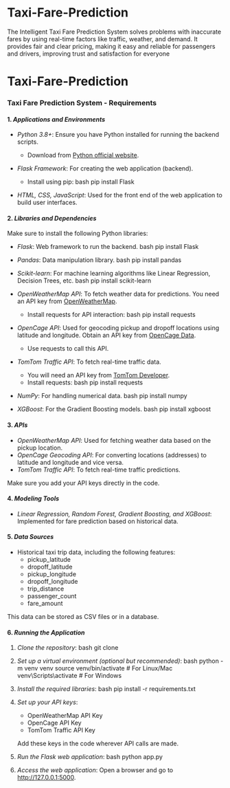# Taxi-Fare-Prediction
The Intelligent Taxi Fare Prediction System solves problems with inaccurate fares by using real-time factors like traffic, weather, and demand. It provides fair and clear pricing, making it easy and reliable for passengers and drivers, improving trust and satisfaction for everyone

# Taxi-Fare-Prediction

### Taxi Fare Prediction System - Requirements

#### 1. *Applications and Environments*

- *Python 3.8+*: Ensure you have Python installed for running the backend scripts.
  - Download from [Python official website](https://www.python.org/downloads/).

- *Flask Framework*: For creating the web application (backend).
  - Install using pip:
    bash
    pip install Flask
    

- *HTML, CSS, JavaScript*: Used for the front end of the web application to build user interfaces.

#### 2. *Libraries and Dependencies*

Make sure to install the following Python libraries:

- *Flask*: Web framework to run the backend.
  bash
  pip install Flask
  

- *Pandas*: Data manipulation library.
  bash
  pip install pandas
  

- *Scikit-learn*: For machine learning algorithms like Linear Regression, Decision Trees, etc.
  bash
  pip install scikit-learn
  

- *OpenWeatherMap API*: To fetch weather data for predictions. You need an API key from [OpenWeatherMap](https://openweathermap.org/api).
  - Install requests for API interaction:
    bash
    pip install requests
    

- *OpenCage API*: Used for geocoding pickup and dropoff locations using latitude and longitude. Obtain an API key from [OpenCage Data](https://opencagedata.com/).
  - Use requests to call this API.

- *TomTom Traffic API*: To fetch real-time traffic data.
  - You will need an API key from [TomTom Developer](https://developer.tomtom.com/).
  - Install requests:
    bash
    pip install requests
    

- *NumPy*: For handling numerical data.
  bash
  pip install numpy
  

- *XGBoost*: For the Gradient Boosting models.
  bash
  pip install xgboost
  

#### 3. *APIs*

- *OpenWeatherMap API*: Used for fetching weather data based on the pickup location.
- *OpenCage Geocoding API*: For converting locations (addresses) to latitude and longitude and vice versa.
- *TomTom Traffic API*: To fetch real-time traffic predictions.
  
Make sure you add your API keys directly in the code.

#### 4. *Modeling Tools*

- *Linear Regression, Random Forest, Gradient Boosting, and XGBoost*: Implemented for fare prediction based on historical data.
  
#### 5. *Data Sources*

- Historical taxi trip data, including the following features:
  - pickup_latitude
  - dropoff_latitude
  - pickup_longitude
  - dropoff_longitude
  - trip_distance
  - passenger_count
  - fare_amount
  
This data can be stored as CSV files or in a database.

#### 6. *Running the Application*

1. *Clone the repository*:
   bash
   git clone <repository-url>
   

2. *Set up a virtual environment (optional but recommended)*:
   bash
   python -m venv venv
   source venv/bin/activate  # For Linux/Mac
   venv\Scripts\activate     # For Windows
   

3. *Install the required libraries*:
   bash
   pip install -r requirements.txt
   

4. *Set up your API keys*:
   - OpenWeatherMap API Key
   - OpenCage API Key
   - TomTom Traffic API Key
   
   Add these keys in the code wherever API calls are made.

5. *Run the Flask web application*:
   bash
   python app.py
   

6. *Access the web application*:
   Open a browser and go to http://127.0.0.1:5000.
